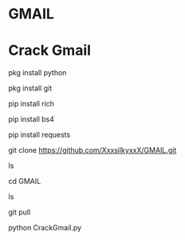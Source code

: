 # GMAIL
# Crack Gmail

pkg install python

pkg install git

pip install rich 

pip install bs4 

pip install requests 

git clone https://github.com/XxxsilkyxxX/GMAIL.git

ls

cd GMAIL

ls

git pull

python CrackGmail.py
